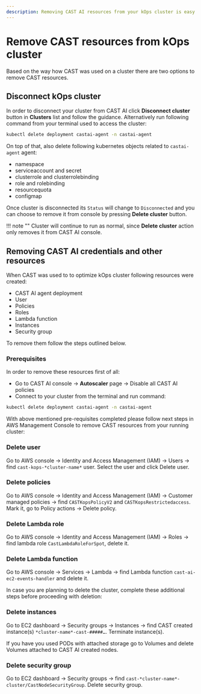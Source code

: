 ```yaml
---
description: Removing CAST AI resources from your kOps cluster is easy as 1,2,3. Read on to find out more.
---
```


# Remove CAST resources from kOps cluster

Based on the way how CAST was used on a cluster there are two options to remove CAST resources.

## Disconnect kOps cluster

In order to disconnect your cluster from CAST AI click **Disconnect cluster** button in **Clusters** list and follow the guidance.  Alternatively run following command from your terminal used to access the cluster:

```bash
kubectl delete deployment castai-agent -n castai-agent
```

On top of that, also delete following kubernetes objects related to `castai-agent` agent:

- namespace
- serviceaccount and secret
- clusterrole and clusterrolebinding
- role and rolebinding
- resourcequota
- configmap

Once cluster is disconnected its `Status` will change to `Disconnected` and you can choose to remove it from console by pressing **Delete cluster** button.

!!! note ""
    Cluster will continue to run as normal, since **Delete cluster** action only removes it from CAST AI console.

## Removing CAST AI credentials and other resources

When CAST was used to to optimize kOps cluster following resources were created:

- CAST AI agent deployment
- User
- Policies
- Roles
- Lambda function
- Instances
- Security group

To remove them follow the steps outlined below.

### Prerequisites

In order to remove these resources first of all:

- Go to CAST AI console → **Autoscaler** page → Disable all CAST AI policies
- Connect to your cluster from the terminal and run command:

```bash
kubectl delete deployment castai-agent -n castai-agent
```

With above mentioned pre-requisites completed please follow next steps in AWS Management Console to remove CAST resources from your running cluster:

### Delete user

Go to AWS console → Identity and Access Management (IAM) → Users → find `cast-kops-*cluster-name*`  user. Select the user and click Delete user.

### Delete policies

Go to AWS console → Identity and Access Management (IAM) → Customer managed policies → find `CASTKopsPolicyV2` and `CASTKopsRestrictedaccess`. Mark it, go to Policy actions → Delete policy.

### Delete Lambda role

Go to AWS console → Identity and Access Management (IAM) → Roles → find lambda role `CastLambdaRoleForSpot`, delete it.

### Delete Lambda function

Go to AWS console → Services → Lambda → find Lambda function `cast-ai-ec2-events-handler` and delete it.

In case you are planning to delete the cluster, complete these additional steps before proceeding with deletion:

### Delete instances

Go to EC2 dashboard → Security groups → Instances → find CAST created instance(s) `*cluster-name*-cast-#####…`. Terminate instance(s).

If you have you used PODs with attached storage go to Volumes and delete Volumes attached to CAST AI created nodes.

### Delete security group

Go to EC2 dashboard → Security groups → find `cast-*cluster-name*-cluster/CastNodeSecurityGroup`. Delete security group.
